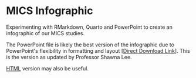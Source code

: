 # MICS Infographic

Experimenting with RMarkdown, Quarto and PowerPoint to create an infographic of our MICS studies.

The PowerPoint file is likely the best version of the infographic due to PowerPoint's flexibility in formatting and layout [[Direct Download Link](https://github.com/agrogan1/research/raw/master/MICS-infographic/MICS-infographic.pptx)]. This is the version as updated by Professor Shawna Lee.

[HTML](https://agrogan1.github.io/research/MICS-infographic/MICS-infographic.html) version may also be useful.





